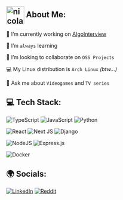 <!--
**nicolaerario/nicolaerario** is a ✨ _special_ ✨ repository because its `README.md` (this file) appears on your GitHub profile.

Here are some ideas to get you started:

- 🔭 I’m currently working on ...
- 🌱 I’m currently learning ...
- 👯 I’m looking to collaborate on ...
- 🤔 I’m looking for help with ...
- 💬 Ask me about ...
- 📫 How to reach me: ...
- 😄 Pronouns: ...
- ⚡ Fun fact: ...
-->

## <img width="48" src="https://github.githubassets.com/images/mona-loading-dimmed.gif" alt="nicolaerario github" align="center" /> About Me:

🔭 I’m currently working on [AlgoInterview](https://algointerview.it/)

🌱 I’m `always` learning

👯 I’m looking to collaborate on `OSS Projects`

💻 My Linux distribution is `Arch Linux` _(btw...)_

💬 Ask me about `Videogames` and `TV series`

## 💻 Tech Stack:

![TypeScript](https://img.shields.io/badge/typescript-%23007ACC.svg?style=flat-square&logo=typescript&logoColor=white)
![JavaScript](https://img.shields.io/badge/javascript-%23323330.svg?style=flat-square&logo=javascript&logoColor=%23F7DF1E)
![Python](https://img.shields.io/badge/python-3670A0?style=flat-square&logo=python&logoColor=ffdd54)

![React](https://img.shields.io/badge/react-%2320232a.svg?style=flat-square&logo=react&logoColor=%2361DAFB)
![Next JS](https://img.shields.io/badge/Next-black?style=flat-square&logo=next.js&logoColor=white)
![Django](https://img.shields.io/badge/django-%23092E20.svg?style=flat-square&logo=django&logoColor=white)

![NodeJS](https://img.shields.io/badge/node.js-6DA55F?style=flat-square&logo=node.js&logoColor=white)
![Express.js](https://img.shields.io/badge/express.js-%23404d59.svg?style=flat-square&logo=express&logoColor=%2361DAFB)

![Docker](https://img.shields.io/badge/docker-%230db7ed.svg?style=flat-square&logo=docker&logoColor=white)

## 🌍 Socials:

[![LinkedIn](https://img.shields.io/badge/LinkedIn-%230077B5.svg?style=flat-square&logo=linkedin&logoColor=white)](https://linkedin.com/in/nicolaerario)
[![Reddit](https://img.shields.io/badge/Reddit-%23FF4500.svg?style=flat-square&logo=Reddit&logoColor=white)](https://reddit.com/user/nicolaerario)
